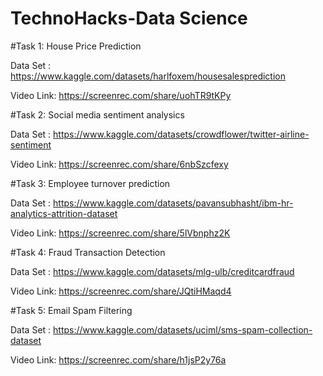 # TechnoHacks-Data Science

#Task 1: House Price Prediction

Data Set : https://www.kaggle.com/datasets/harlfoxem/housesalesprediction

Video Link: https://screenrec.com/share/uohTR9tKPy

#Task 2: Social media sentiment analysics

Data Set : https://www.kaggle.com/datasets/crowdflower/twitter-airline-sentiment

Video Link: https://screenrec.com/share/6nbSzcfexy

#Task 3:  Employee turnover prediction

Data Set : https://www.kaggle.com/datasets/pavansubhasht/ibm-hr-analytics-attrition-dataset

Video Link: https://screenrec.com/share/5lVbnphz2K

#Task 4: Fraud Transaction Detection

Data Set : https://www.kaggle.com/datasets/mlg-ulb/creditcardfraud

Video Link: https://screenrec.com/share/JQtiHMaqd4

#Task 5: Email Spam Filtering

Data Set : https://www.kaggle.com/datasets/uciml/sms-spam-collection-dataset

Video Link: https://screenrec.com/share/h1jsP2y76a
